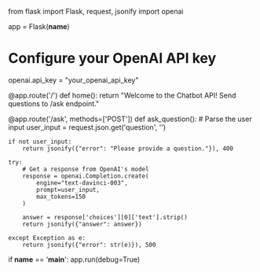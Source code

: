 from flask import Flask, request, jsonify
import openai

app = Flask(__name__)

# Configure your OpenAI API key
openai.api_key = "your_openai_api_key"

@app.route('/')
def home():
    return "Welcome to the Chatbot API! Send questions to /ask endpoint."

@app.route('/ask', methods=['POST'])
def ask_question():
    # Parse the user input
    user_input = request.json.get('question', '')
    
    if not user_input:
        return jsonify({"error": "Please provide a question."}), 400

    try:
        # Get a response from OpenAI's model
        response = openai.Completion.create(
            engine="text-davinci-003",
            prompt=user_input,
            max_tokens=150
        )

        answer = response['choices'][0]['text'].strip()
        return jsonify({"answer": answer})
    
    except Exception as e:
        return jsonify({"error": str(e)}), 500

if __name__ == '__main__':
    app.run(debug=True)

